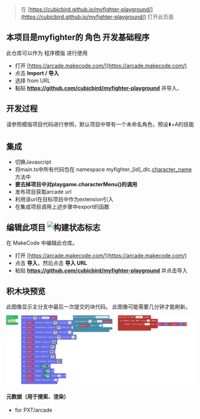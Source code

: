  


> 在 [https://cubicbird.github.io/myfighter-playground/](https://cubicbird.github.io/myfighter-playground/) 打开此页面

## 本项目是myfighter的 角色 开发基础程序

此仓库可以作为 程序模版 进行使用

* 打开 [https://arcade.makecode.com/](https://arcade.makecode.com/)
* 点击 **Import / 导入**
* 选择 from URL
* 黏贴  **https://github.com/cubicbird/myfighter-playground** 并导入、

## 开发过程

请参照模版项目代码进行参照，默认项目中带有一个未命名角色，预设⬇️+A的技能

## 集成

* 切换Javascript
* 将main.ts中所有代码包在 namespace myfighter\_[id]\_dlc.[character_name]()方法中
* **要去掉项目中对playgame.characterMenu()的调用**
* 发布项目获取arcade url
* 利用该url在目标项目中作为extension引入
* 在集成项目调用上述步骤中export的函数


## 编辑此项目 ![构建状态标志](https://github.com/cubicbird/myfighter-playground/workflows/MakeCode/badge.svg)

在 MakeCode 中编辑此仓库。

* 打开 [https://arcade.makecode.com/](https://arcade.makecode.com/)
* 点击 **导入**，然后点击 **导入 URL**
* 粘贴 **https://github.com/cubicbird/myfighter-playground** 并点击导入

## 积木块预览

此图像显示主分支中最后一次提交的块代码。
此图像可能需要几分钟才能刷新。

![块的渲染视图](https://github.com/cubicbird/myfighter-playground/raw/master/.github/makecode/blocks.png)

#### 元数据（用于搜索、渲染）

* for PXT/arcade
<script src="https://makecode.com/gh-pages-embed.js"></script><script>makeCodeRender("{{ site.makecode.home_url }}", "{{ site.github.owner_name }}/{{ site.github.repository_name }}");</script>
